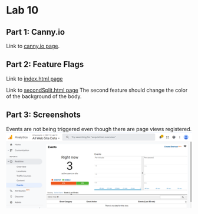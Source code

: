 # Lab 10
## Part 1: Canny.io
Link to [canny.io page](https://cse110-lab10-thanhtong010.canny.io/).

## Part 2: Feature Flags
Link to [index.html page](https://thanhtong010.github.io/Lab10/index.html)

Link to [secondSplit.html page](https://thanhtong010.github.io/Lab10/secondSplit.html)
The second feature should change the color of the background of the body.

## Part 3: Screenshots
Events are not being triggered even though there are page views registered.
![Single / Double Column](screenshots\Columns.png)